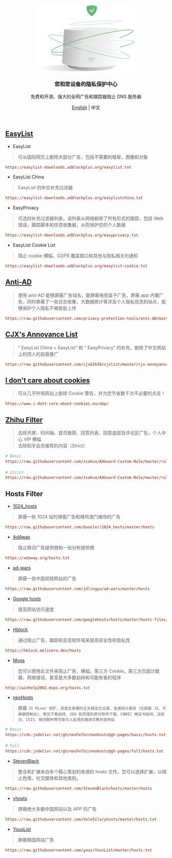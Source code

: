 &nbsp;

<p align="center">
  <img src="./home.png" width="300px" alt="AdGuard Home" />
</p>

<h3 align="center">您和您设备的隐私保护中心</h3>
<p align="center">
  免费和开源、强大的全网广告和跟踪器阻止 DNS 服务器
</p>

<p align="center">
    <a href="./README_CN.md">English</a> | 中文
</p>

<br />
   
## [EasyList](https://easylist.to)

- EasyList

> 可从国际网页上删除大部分广告，包括不需要的框架，图像和对象

```ini
https://easylist-downloads.adblockplus.org/easylist.txt
```

- EasyList China

> EasyList 的中文补充过滤器

```ini
https://easylist-downloads.adblockplus.org/easylistchina.txt
```

- EasyPrivacy

> 可选的补充过滤器列表，该列表从网络删除了所有形式的跟踪，包括 Web 错误，跟踪脚本和信息收集器，从而保护您的个人数据

```ini
https://easylist-downloads.adblockplus.org/easyprivacy.txt
```

- EasyList Cookie List

> 阻止 cookie 横幅，GDPR 覆盖窗口和其他与隐私相关的通知

```ini
https://easylist-downloads.adblockplus.org/easylist-cookie.txt
```

## [Anti-AD](https://github.com/privacy-protection-tools/anti-AD)

> 使用 anti-AD 能够屏蔽广告域名，能屏蔽电视盒子广告，屏蔽 app 内置广告，同时屏蔽了一些日志收集，大数据统计等涉及个人隐私信息的站点，能够保护个人隐私不被偷偷上传

```ini
https://raw.githubusercontent.com/privacy-protection-tools/anti-AD/master/anti-ad-easylist.txt
```

## [CJX's Annoyance List](https://github.com/cjx82630/cjxlist)

> “ EasyList China + EasyList” 和 “ EasyPrivacy” 的补充，删除了中文网站上的烦人的自我推广

```ini
https://raw.githubusercontent.com/cjx82630/cjxlist/master/cjx-annoyance.txt
```

## [I don't care about cookies](https://www.i-dont-care-about-cookies.eu)

> 可从几乎所有网站上删除 Cookie 警告，并为您节省数千次不必要的点击！

```ini
https://www.i-dont-care-about-cookies.eu/abp/
```

## [Zhihu Filter](https://github.com/zsakvo/AdGuard-Custom-Rule)

> 去除开屏、时间轴、首页推荐、回答列表、回答底部及评论区广告，个人中心 VIP 横幅  
> 去除知乎会员推荐的内容（Strict）

```ini
# Basic
https://raw.githubusercontent.com/zsakvo/AdGuard-Custom-Rule/master/rule/zhihu.txt

# Strict
https://raw.githubusercontent.com/zsakvo/AdGuard-Custom-Rule/master/rule/zhihu-strict.txt
```

## Hosts Filter

- [1024_hosts](https://github.com/Goooler/1024_hosts)

> 屏蔽一些 1024 站的弹窗广告和辣鸡澳门赌场的广告

```ini
https://raw.githubusercontent.com/Goooler/1024_hosts/master/hosts
```

- [AdAway](https://github.com/AdAway/adaway.github.io)

> 阻止移动广告提供商和一些分析提供商

```ini
https://adaway.org/hosts.txt
```

- [ad-wars](https://github.com/jdlingyu/ad-wars/)

> 屏蔽一些中国视频网站的广告

```ini
https://raw.githubusercontent.com/jdlingyu/ad-wars/master/hosts
```

- [Google hosts](https://github.com/googlehosts/hosts)

> 提高网站访问速度

```ini
https://raw.githubusercontent.com/googlehosts/hosts/master/hosts-files/hosts
```

- [Hblock](https://github.com/hectorm/hblock)

> 通过阻止广告，跟踪和恶意软件域来提高安全性和隐私性

```ini
https://hblock.molinero.dev/hosts
```

- [Mvps](https://winhelp2002.mvps.org/hosts.htm)

> 您可以使用此文件来阻止广告，横幅，第三方 Cookie，第三方页面计数器，网络错误，甚至是大多数劫持和可能有害的程序

```ini
http://winhelp2002.mvps.org/hosts.txt
```

- [neoHosts](https://github.com/neofelhz/neohosts)

> 屏蔽 `JS Miner 挖矿、百度全家桶的全天候定位记录、各类统计服务（仅屏蔽 JS、不屏蔽控制台）、常见下载劫持、360 和百度的部分软件下载、CNNIC 根证书劫持、法轮功、ISIS、银河联邦等可能令人反感的激进宗教内容网站`

```ini
# Basic
https://cdn.jsdelivr.net/gh/neoFelhz/neohosts@gh-pages/basic/hosts.txt

# Full
https://cdn.jsdelivr.net/gh/neoFelhz/neohosts@gh-pages/full/hosts.txt
```

- [StevenBlack](https://github.com/StevenBlack/hosts)

> 整合和扩展来自多个精心策划的来源的 hosts 文件。您可以选择扩展，以阻止色情，社交媒体和其他类别。

```ini
https://raw.githubusercontent.com/StevenBlack/hosts/master/hosts
```

- [yhosts](https://github.com/VeleSila/yhosts)

> 屏蔽绝大多数中国网站以及 APP 的广告

```ini
https://raw.githubusercontent.com/VeleSila/yhosts/master/hosts.txt
```

- [YousList](https://github.com/yous/YousList)

> 屏蔽韩国网站广告

```ini
https://raw.githubusercontent.com/yous/YousList/master/hosts.txt
```
